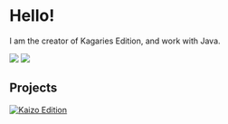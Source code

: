 # Hello!

I am the creator of Kagaries Edition, and work with Java.

![](https://github-readme-streak-stats.herokuapp.com/?user=Kagaries&theme=dark&hide_border=false)
![](https://github-readme-stats.vercel.app/api/top-langs/?username=Kagaries&theme=dark&hide_border=false&include_all_commits=false&count_private=false&layout=compact)

## Projects

[![Kaizo Edition](https://github-readme-stats.vercel.app/api/pin/?username=kagaries-edition&repo=kagaries-edition-public&theme=dark)](https://github.com/kagaries-edition/kagaries-edition-public)

